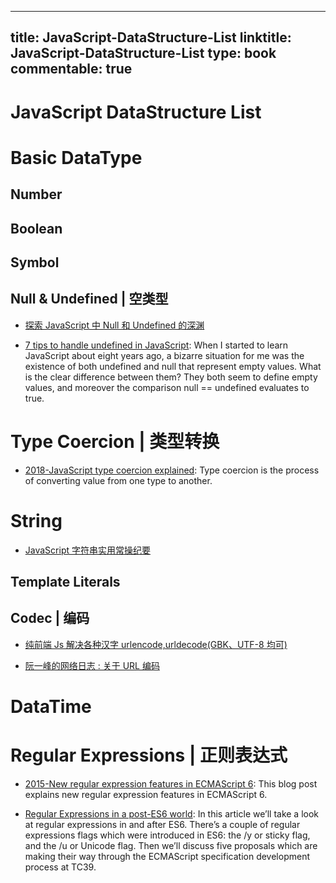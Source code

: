 
---
title: JavaScript-DataStructure-List
linktitle: JavaScript-DataStructure-List
type: book
commentable: true
---

# JavaScript DataStructure List

# Basic DataType

## Number

## Boolean

## Symbol

## Null & Undefined | 空类型

- [探索 JavaScript 中 Null 和 Undefined 的深渊](https://zhuanlan.zhihu.com/p/24881939)

- [7 tips to handle undefined in JavaScript](https://rainsoft.io/7-tips-to-handle-undefined-in-javascript/): When I started to learn JavaScript about eight years ago, a bizarre situation for me was the existence of both undefined and null that represent empty values. What is the clear difference between them? They both seem to define empty values, and moreover the comparison null == undefined evaluates to true.

# Type Coercion | 类型转换

- [2018-JavaScript type coercion explained](https://parg.co/U8B): Type coercion is the process of converting value from one type to another.

# String

- [JavaScript 字符串实用常操纪要](http://www.jeffjade.com/2016/11/24/116-JavaScript-string-operation/)

## Template Literals

## Codec | 编码

- [纯前端 Js 解决各种汉字 urlencode,urldecode(GBK、UTF-8 均可)](http://zcw.me/blogwp/front-end-urldecode-gbk/)

- [阮一峰的网络日志 : 关于 URL 编码](http://www.ruanyifeng.com/blog/2010/02/url_encoding.html)

# DataTime

# Regular Expressions | 正则表达式

- [2015-New regular expression features in ECMAScript 6](http://2ality.com/2015/07/regexp-es6.html): This blog post explains new regular expression features in ECMAScript 6.

- [Regular Expressions in a post-ES6 world](https://ponyfoo.com/articles/regular-expressions-post-es6): In this article we’ll take a look at regular expressions in and after ES6. There’s a couple of regular expressions flags which were introduced in ES6: the /y or sticky flag, and the /u or Unicode flag. Then we’ll discuss five proposals which are making their way through the ECMAScript specification development process at TC39.

    